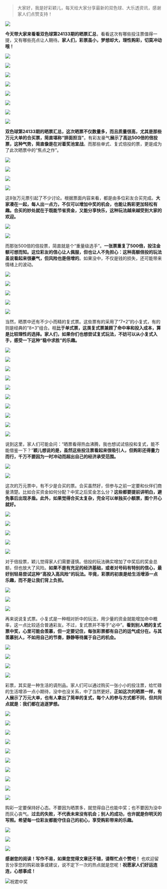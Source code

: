 > 大家好，我是好彩颖儿，每天给大家分享最新的双色球、大乐透资讯，感谢家人们点赞支持！

![](https://cdn.jsdelivr.net/gh/wangwenjie1314/PicCDN/2024-7-11/1720660897499-image.png)

**今天带大家来看看双色球第24133期的晒票汇总**，看看这次有哪些投注票值得一提，又有哪些亮点让人期待。**家人们，彩票虽小，梦想却大，理性购彩，切莫冲动哦！**
  

![](https://cdn.jsdelivr.net/gh/wangwenjie1314/PicCDN/2024-11-19/1732002412009-image.png)


![](https://cdn.jsdelivr.net/gh/wangwenjie1314/PicCDN/2024-11-19/1732002360880-image.png)

![](https://cdn.jsdelivr.net/gh/wangwenjie1314/PicCDN/2024-11-19/1732002330671-image.png)

![](https://cdn.jsdelivr.net/gh/wangwenjie1314/PicCDN/2024-11-19/1732002915793-image.png)


![](https://cdn.jsdelivr.net/gh/wangwenjie1314/PicCDN/2024-11-19/1732002247465-image.png)


![](https://cdn.jsdelivr.net/gh/wangwenjie1314/PicCDN/2024-11-19/1732002539068-image.png)

![](https://cdn.jsdelivr.net/gh/wangwenjie1314/PicCDN/2024-11-19/1732002532022-image.png)

![](https://cdn.jsdelivr.net/gh/wangwenjie1314/PicCDN/2024-11-19/1732002455130-image.png)



**双色球第24133期的晒票汇总，这次晒票不仅数量多，而且质量很高，尤其是那些万元大单的合买票，简直堪称“排面担当”**。有彩友豪气**展示了高达500倍的倍投票，这种气势，简直像是在对着奖池宣战**。而那些单式、复式倍投的票，更是成为了此次晒票中的“焦点之作”。


![](https://cdn.jsdelivr.net/gh/wangwenjie1314/PicCDN/2024-11-19/1732002906033-image.png)


![](https://cdn.jsdelivr.net/gh/wangwenjie1314/PicCDN/2024-11-19/1732002932667-image.png)


![](https://cdn.jsdelivr.net/gh/wangwenjie1314/PicCDN/2024-11-19/1732001990205-image.png)

![](https://cdn.jsdelivr.net/gh/wangwenjie1314/PicCDN/2024-11-19/1732002841938-image.png)

这8张万元票引起了不少讨论。根据票面内容来看，都是由多位彩友合买完成。**大家凑在一起，每人出一点力，不仅可以增加中奖的机会，也能让购彩更加轻松有趣。合买的妙处就在于既能节省资金，又能分享快乐，这种玩法越来越受到大家的欢迎。**

![](https://cdn.jsdelivr.net/gh/wangwenjie1314/PicCDN/2024-11-19/1732002128303-image.png)

![](https://cdn.jsdelivr.net/gh/wangwenjie1314/PicCDN/2024-11-19/1732002122490-image.png)


而那张500倍的倍投票，简直就是个“重量级选手”。**一张票重复了500倍，投注金额可想而知。这位彩友的信心让人佩服，但也让人不免担心：这种高额倍投的玩法虽说看起来很豪气，但风险也是倍增的**。如果没中，不仅是钱的损失，还可能带来情绪上的波动。


![](https://cdn.jsdelivr.net/gh/wangwenjie1314/PicCDN/2024-11-19/1732002615410-image.png)

![](https://cdn.jsdelivr.net/gh/wangwenjie1314/PicCDN/2024-11-19/1732002624653-image.png)


![](https://cdn.jsdelivr.net/gh/wangwenjie1314/PicCDN/2024-11-19/1732002879909-image.png)

![](https://cdn.jsdelivr.net/gh/wangwenjie1314/PicCDN/2024-11-19/1732002873116-image.png)

![](https://cdn.jsdelivr.net/gh/wangwenjie1314/PicCDN/2024-11-19/1732002888185-image.png)

当然，晒票中还有不少小而精的复式票。这些票有的采用了“7+2”的小复式，有的则是经典的“8+3”组合。相**比于单式票，这类复式票兼顾了命中率和投入成本，算是比较理性的选择。家人们，如果你们也想尝试复式玩法，不妨可以从小复式入手，感受一下这种“稳中求胜”的乐趣。**


![](https://cdn.jsdelivr.net/gh/wangwenjie1314/PicCDN/2024-11-19/1732002058553-image.png)


![](https://cdn.jsdelivr.net/gh/wangwenjie1314/PicCDN/2024-11-19/1732002079764-image.png)


![](https://cdn.jsdelivr.net/gh/wangwenjie1314/PicCDN/2024-11-19/1732002050419-image.png)

![](https://cdn.jsdelivr.net/gh/wangwenjie1314/PicCDN/2024-11-19/1732002040190-image.png)

![](https://cdn.jsdelivr.net/gh/wangwenjie1314/PicCDN/2024-11-19/1732002032440-image.png)

![](https://cdn.jsdelivr.net/gh/wangwenjie1314/PicCDN/2024-11-19/1732002066487-image.png)

![](https://cdn.jsdelivr.net/gh/wangwenjie1314/PicCDN/2024-11-19/1732002087977-image.png)


![](https://cdn.jsdelivr.net/gh/wangwenjie1314/PicCDN/2024-11-19/1732002109735-image.png)

![](https://cdn.jsdelivr.net/gh/wangwenjie1314/PicCDN/2024-11-19/1732002101355-image.png)

![](https://cdn.jsdelivr.net/gh/wangwenjie1314/PicCDN/2024-11-19/1732002094348-image.png)


说到这里，家人们可能会问：“晒票看得热血沸腾，我也想试试倍投和复式，能不能借鉴一下？”**颖儿想说的是，虽然这些投注票看起来很吸引人，但购彩还得量力而行，千万不要因为一时冲动而超出自己的经济承受范围。**


![](https://cdn.jsdelivr.net/gh/wangwenjie1314/PicCDN/2024-11-19/1732006150753-image.png)


![](https://cdn.jsdelivr.net/gh/wangwenjie1314/PicCDN/2024-11-19/1732006168959-image.png)


这次的万元票中，有不少是合买的票。合买虽然好，但参与之前一定要和伙伴们商量清楚。比如合买资金如何分配？中奖之后奖金怎么分？**这些都要提前讲明白，避免事后出现矛盾。此外，如果觉得合买太复杂，完全可以单独买小额票，图个开心就好。**


![](https://cdn.jsdelivr.net/gh/wangwenjie1314/PicCDN/2024-11-19/1732006203604-image.png)

![](https://cdn.jsdelivr.net/gh/wangwenjie1314/PicCDN/2024-11-19/1732006200432-image.png)

![](https://cdn.jsdelivr.net/gh/wangwenjie1314/PicCDN/2024-11-19/1732006196889-image.png)

![](https://cdn.jsdelivr.net/gh/wangwenjie1314/PicCDN/2024-11-19/1732006193073-image.png)

![](https://cdn.jsdelivr.net/gh/wangwenjie1314/PicCDN/2024-11-19/1732006188095-image.png)


对于倍投票，颖儿觉得家人们需要谨慎。倍投的玩法确实增加了中奖后的奖金总额，但也放大了风险。**如果不是有充足的经济基础，或者对号码有特别的信心，最好别轻易尝试这种“高投入高风险”的玩法。毕竟，彩票的初衷是给生活增添一点乐趣，而不是让我们背上负担。**


![](https://cdn.jsdelivr.net/gh/wangwenjie1314/PicCDN/2024-11-19/1732006216605-image.png)

![](https://cdn.jsdelivr.net/gh/wangwenjie1314/PicCDN/2024-11-19/1732006212682-image.png)

![](https://cdn.jsdelivr.net/gh/wangwenjie1314/PicCDN/2024-11-19/1732006209127-image.png)


再来说说复式票。小复式是一种相对折中的玩法，用少量的资金就能增加命中概率，这一点比较适合普通彩友。不过，复式票并不等于“必中”。**看到别人晒的复式票中奖，心里可能会羡慕，但一定要记住，每张彩票都有自己的运气成分在。与其羡慕别人，不如用自己的节奏，静静等待属于自己的机会。**


![](https://cdn.jsdelivr.net/gh/wangwenjie1314/PicCDN/2024-11-19/1732006232830-image.png)

![](https://cdn.jsdelivr.net/gh/wangwenjie1314/PicCDN/2024-11-19/1732006229639-image.png)

![](https://cdn.jsdelivr.net/gh/wangwenjie1314/PicCDN/2024-11-19/1732006226290-image.png)

![](https://cdn.jsdelivr.net/gh/wangwenjie1314/PicCDN/2024-11-19/1732006222082-image.png)


彩票，其实是一种生活的调剂品。家人们可以通过购买一张小小的投注票，给忙碌的生活增添一点小期待，没中也没关系，中了当然更好。**正如这次的晒票一样，有人展示了万元大单，也有人拿出了简单的复式，每个人的参与方式都不同，但共同点就是：我们都在追逐梦想。**


![](https://cdn.jsdelivr.net/gh/wangwenjie1314/PicCDN/2024-11-19/1732006264427-image.png)

![](https://cdn.jsdelivr.net/gh/wangwenjie1314/PicCDN/2024-11-19/1732006259212-image.png)

![](https://cdn.jsdelivr.net/gh/wangwenjie1314/PicCDN/2024-11-19/1732006255477-image.png)

![](https://cdn.jsdelivr.net/gh/wangwenjie1314/PicCDN/2024-11-19/1732006250759-image.png)

![](https://cdn.jsdelivr.net/gh/wangwenjie1314/PicCDN/2024-11-19/1732006241006-image.png)


![](https://cdn.jsdelivr.net/gh/wangwenjie1314/PicCDN/2024-11-19/1732006300454-image.png)

![](https://cdn.jsdelivr.net/gh/wangwenjie1314/PicCDN/2024-11-19/1732006296269-image.png)

![](https://cdn.jsdelivr.net/gh/wangwenjie1314/PicCDN/2024-11-19/1732006292407-image.png)

![](https://cdn.jsdelivr.net/gh/wangwenjie1314/PicCDN/2024-11-19/1732006288174-image.png)

![](https://cdn.jsdelivr.net/gh/wangwenjie1314/PicCDN/2024-11-19/1732006275421-image.png)


购彩一定要保持好心态。不要因为晒票多，就觉得自己也能中奖；也不要因为没中而灰心丧气。**过去的失败，不代表未来没有机会；别人的成功，也许就是你明天的写照。希望每一位彩友都能守住自己的初心，享受购彩带来的乐趣。**

![](https://cdn.jsdelivr.net/gh/wangwenjie1314/PicCDN/2024-11-19/1732001972466-image.png)

![](https://cdn.jsdelivr.net/gh/wangwenjie1314/PicCDN/2024-11-19/1732001960191-image.png)


![](https://cdn.jsdelivr.net/gh/wangwenjie1314/PicCDN/2024-11-19/1732006125785-image.png)


**感谢您的阅读！写作不易，如果您觉得文章还不错，请帮忙点个赞吧！** 也欢迎留言分享您的购彩故事或建议，说不定下一次的热点就是您呢！**祝愿家人们好运连连，心想事成！**

![祝君中奖](https://cdn.jsdelivr.net/gh/wangwenjie1314/PicCDN/2024-11-2/1730519933266-image.png)